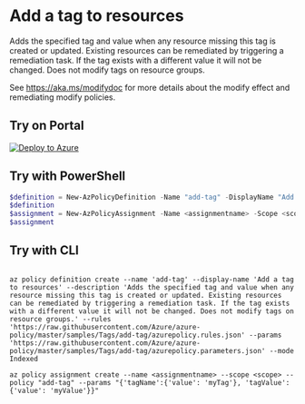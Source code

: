 # Add a tag to resources

Adds the specified tag and value when any resource missing this tag is created or updated. Existing resources can be remediated by triggering a remediation task. If the tag exists with a different value it will not be changed. Does not modify tags on resource groups.

See https://aka.ms/modifydoc for more details about the modify effect and remediating modify policies.

## Try on Portal

[![Deploy to Azure](https://aka.ms/deploytoazurebutton)](https://portal.azure.com/#blade/Microsoft_Azure_Policy/CreatePolicyDefinitionBlade/uri/https%3A%2F%2Fraw.githubusercontent.com%2FAzure%2Fazure-policy%2Fmaster%2Fsamples%2FTags%2Fadd-tag%2Fazurepolicy.json)

## Try with PowerShell

````powershell
$definition = New-AzPolicyDefinition -Name "add-tag" -DisplayName "Add a tag to resources" -description "Adds the specified tag and value when any resource missing this tag is created or updated. Existing resources can be remediated by triggering a remediation task. If the tag exists with a different value it will not be changed. Does not modify tags on resource groups." -Policy 'https://raw.githubusercontent.com/Azure/azure-policy/master/samples/Tags/add-tag/azurepolicy.rules.json' -Parameter 'https://raw.githubusercontent.com/Azure/azure-policy/master/samples/Tags/add-tag/azurepolicy.parameters.json' -Mode Indexed
$definition
$assignment = New-AzPolicyAssignment -Name <assignmentname> -Scope <scope>  -tagName <tagName> -tagValue <tagValue> -PolicyDefinition $definition
$assignment 
````



## Try with CLI

````cli

az policy definition create --name 'add-tag' --display-name 'Add a tag to resources' --description 'Adds the specified tag and value when any resource missing this tag is created or updated. Existing resources can be remediated by triggering a remediation task. If the tag exists with a different value it will not be changed. Does not modify tags on resource groups.' --rules 'https://raw.githubusercontent.com/Azure/azure-policy/master/samples/Tags/add-tag/azurepolicy.rules.json' --params 'https://raw.githubusercontent.com/Azure/azure-policy/master/samples/Tags/add-tag/azurepolicy.parameters.json' --mode Indexed

az policy assignment create --name <assignmentname> --scope <scope> --policy "add-tag" --params "{'tagName':{'value': 'myTag'}, 'tagValue':{'value': 'myValue'}}"

````
